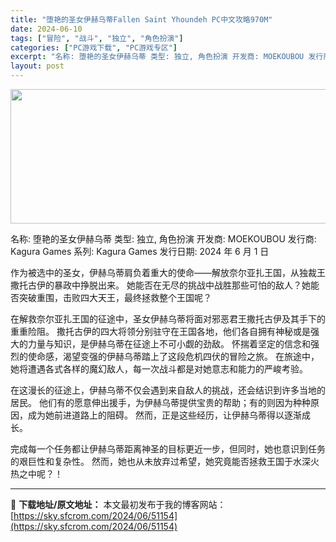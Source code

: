 ```yaml
---
title: "堕艳的圣女伊赫乌蒂Fallen Saint Yhoundeh PC中文攻略970M"
date: 2024-06-10
tags: ["冒险", "战斗", "独立", "角色扮演"]
categories: ["PC游戏下载", "PC游戏专区"]
excerpt: "名称: 堕艳的圣女伊赫乌蒂 类型: 独立, 角色扮演 开发商: MOEKOUBOU 发行商: Kagura Games 系列: Kagura Games 发行日期: 2024 年 6 月 1 日 作为被选中的圣女，伊赫乌蒂肩负着重大的使命——解放奈尔亚扎王国，从独裁王撒托古伊的暴政中挣脱出来。 她能&hellip;"
layout: post
---
```


<img class="aligncenter size-full wp-image-51155" src="https://sky.sfcrom.com/wp-content/uploads/2024/06/2024061008441980.webp" alt="" width="660" height="215" />

名称: 堕艳的圣女伊赫乌蒂
类型: 独立, 角色扮演
开发商: MOEKOUBOU
发行商: Kagura Games
系列: Kagura Games
发行日期: 2024 年 6 月 1 日

作为被选中的圣女，伊赫乌蒂肩负着重大的使命——解放奈尔亚扎王国，从独裁王撒托古伊的暴政中挣脱出来。 她能否在无尽的挑战中战胜那些可怕的敌人？她能否突破重围，击败四大天王，最终拯救整个王国呢？

在解救奈尔亚扎王国的征途中，圣女伊赫乌蒂将面对邪恶君王撒托古伊及其手下的重重险阻。
撒托古伊的四大将领分别驻守在王国各地，他们各自拥有神秘或是强大的力量与知识，是伊赫乌蒂在征途上不可小觑的劲敌。
怀揣着坚定的信念和强烈的使命感，渴望变强的伊赫乌蒂踏上了这段危机四伏的冒险之旅。
在旅途中，她将遭遇各式各样的魔幻敌人，每一次战斗都是对她意志和能力的严峻考验。

在这漫长的征途上，伊赫乌蒂不仅会遇到来自敌人的挑战，还会结识到许多当地的居民。
他们有的愿意伸出援手，为伊赫乌蒂提供宝贵的帮助；有的则因为种种原因，成为她前进道路上的阻碍。
然而，正是这些经历，让伊赫乌蒂得以逐渐成长。

完成每一个任务都让伊赫乌蒂距离神圣的目标更近一步，但同时，她也意识到任务的艰巨性和复杂性。
然而，她也从未放弃过希望，她究竟能否拯救王国于水深火热之中呢？！

---
📖 **下载地址/原文地址：** 本文最初发布于我的博客网站：[https://sky.sfcrom.com/2024/06/51154](https://sky.sfcrom.com/2024/06/51154)
